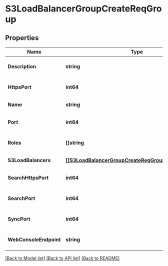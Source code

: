 # S3LoadBalancerGroupCreateReqGroup

## Properties
Name | Type | Description | Notes
------------ | ------------- | ------------- | -------------
**Description** | **string** | group description | [optional] [default to null]
**HttpsPort** | **int64** | group access https port | [optional] [default to null]
**Name** | **string** | group name | [default to null]
**Port** | **int64** | group access http port | [optional] [default to null]
**Roles** | **[]string** | group roles | [optional] [default to null]
**S3LoadBalancers** | [**[]S3LoadBalancerGroupCreateReqGroupLoadBalancersElt**](S3LoadBalancerGroupCreateReq_Group_LoadBalancers_Elt.md) | s3 load balancers | [default to null]
**SearchHttpsPort** | **int64** | group search https port | [optional] [default to null]
**SearchPort** | **int64** | group search http port | [optional] [default to null]
**SyncPort** | **int64** | group sync http port | [optional] [default to null]
**WebConsoleEndpoint** | **string** |  | [optional] [default to null]

[[Back to Model list]](../README.md#documentation-for-models) [[Back to API list]](../README.md#documentation-for-api-endpoints) [[Back to README]](../README.md)


